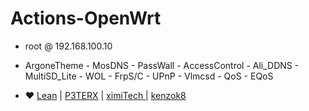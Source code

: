 # Actions-OpenWrt

- root  @  192.168.100.10
- ArgoneTheme  -  MosDNS -  PassWall - AccessControl - Ali_DDNS - MultiSD_Lite - WOL - FrpS/C - UPnP - Vlmcsd - QoS - EQoS

- ❤️  [Lean](https://github.com/coolsnowwolf/lede)  | [P3TERX](https://github.com/P3TERX/Actions-OpenWrt) |  [ximiTech ](https://github.com/ximiTech)  |  [kenzok8](https://github.com/kenzok8)
